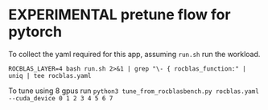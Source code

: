 # EXPERIMENTAL pretune flow for pytorch

To collect the yaml required for this app, assuming `run.sh` run the workload.

`ROCBLAS_LAYER=4 bash run.sh 2>&1 | grep "\- { rocblas_function:" | uniq | tee rocblas.yaml`

To tune using 8 gpus run
`python3 tune_from_rocblasbench.py rocblas.yaml --cuda_device 0 1 2 3 4 5 6 7`

